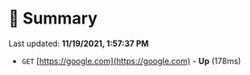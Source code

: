 # 📖 Summary
Last updated: **11/19/2021, 1:57:37 PM**

- `GET` [https://google.com](https://google.com) - **Up** (178ms)
